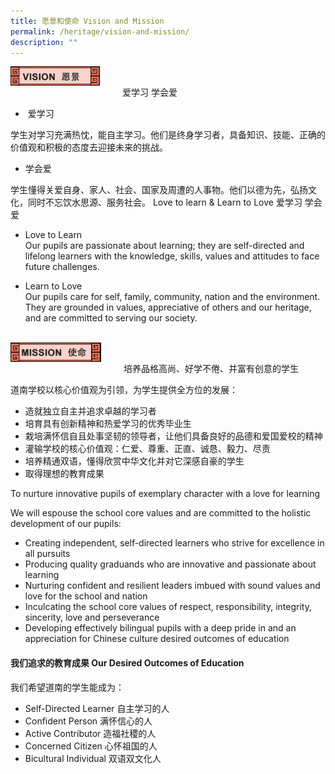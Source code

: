 ```yaml
---
title: 愿景和使命 Vision and Mission
permalink: /heritage/vision-and-mission/
description: ""
---
```

<div>
<div style="float: left">
<img src="/images/vision_header_1.jpg" style="width:80%">
</div>
<div>
</div>
</div>

<br>

爱学习 学会爱

  

*   &nbsp;爱学习

学生对学习充满热忱，能自主学习。他们是终身学习者，具备知识、技能、正确的价值观和积极的态度去迎接未来的挑战。

  

*   学会爱

学生懂得关爱自身、家人、社会、国家及周遭的人事物。他们以德为先，弘扬文化，同时不忘饮水思源、服务社会。
Love to learn &amp; Learn to Love 爱学习 学会爱

* Love to Learn <br>
Our pupils are passionate about learning; they are self-directed and lifelong learners with the knowledge, skills, values and attitudes to face future challenges.

* Learn to Love <br>
Our pupils care for self, family, community, nation and the environment. They are grounded in values, appreciative of others and our heritage, and are committed to serving our society.

<br>

<div>
<div style="float: left">
<img src="/images/vision_header_2.jpg" style="width:80%">
</div>
<div>
</div>
</div>

<br>

培养品格高尚、好学不倦、并富有创意的学生

  

道南学校以核心价值观为引领，为学生提供全方位的发展：

  

*   造就独立自主并追求卓越的学习者
*   培育具有创新精神和热爱学习的优秀毕业生
*   栽培满怀信自且处事坚韧的领导者，让他们具备良好的品德和爱国爱校的精神
*   灌输学校的核心价值观：仁爱、尊重、正直、诚恳、毅力、尽责
*   培养精通双语，懂得欣赏中华文化并对它深感自豪的学生
*   取得理想的教育成果

To nurture innovative pupils of exemplary character with a love for learning


We will espouse the school core values and are committed to the holistic development of our pupils:

* Creating independent, self-directed learners who strive for excellence in all pursuits
* Producing quality graduands who are innovative and passionate about learning
* Nurturing confident and resilient leaders imbued with sound values and love for the school and nation
* Inculcating the school core values of respect, responsibility, integrity, sincerity, love and perseverance
* Developing effectively bilingual pupils with a deep pride in and an appreciation for Chinese culture desired outcomes of education



#### 我们追求的教育成果 Our Desired Outcomes of Education
我们希望道南的学生能成为：
* Self-Directed Learner    自主学习的人
* Confident Person    满怀信心的人
* Active Contributor    造福社稷的人
* Concerned Citizen    心怀祖国的人
* Bicultural Individual  双语双文化人